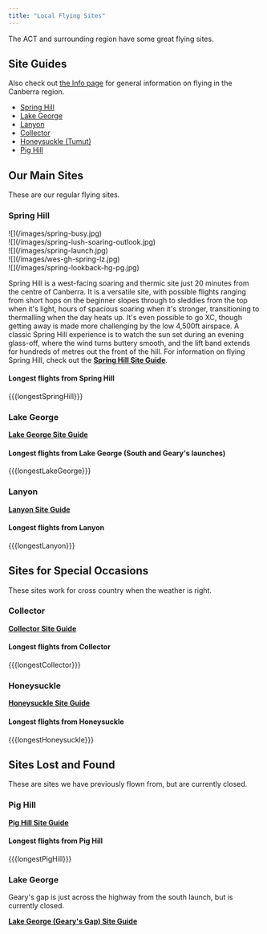 ```yaml
---
title: "Local Flying Sites"
---
```

The ACT and surrounding region have some great flying sites.

## Site Guides

Also check out [the Info page](../) for general information on flying in the Canberra region.

- [Spring Hill]
- [Lake George]
- [Lanyon]
- [Collector]
- [Honeysuckle (Tumut)]
- [Pig Hill]

## Our Main Sites

These are our regular flying sites.

### Spring Hill

<div class="grid">
<div class="grid-sizer"></div>
<div class="grid-item grid-item--height2">![](/images/spring-busy.jpg)</div>
<div class="grid-item">![](/images/spring-lush-soaring-outlook.jpg)</div>
<div class="grid-item">![](/images/spring-launch.jpg)</div>
<div class="grid-item">![](/images/wes-gh-spring-lz.jpg)</div>
<div class="grid-item">![](/images/spring-lookback-hg-pg.jpg)</div>
</div>

Spring Hill is a west-facing soaring and thermic site just 20 minutes from the centre of Canberra.
It is a versatile site, with possible flights ranging from short hops on the beginner slopes through to sleddies from the top when it's light, hours of spacious soaring when it's stronger, transitioning to thermalling when the day heats up.
It's even possible to go XC, though getting away is made more challenging by the low 4,500ft airspace.
A classic Spring Hill experience is to watch the sun set during an evening glass-off, where the wind turns buttery smooth, and the lift band extends for hundreds of metres out the front of the hill.
For information on flying Spring Hill, check out the  **[Spring Hill Site Guide](https://siteguide.org.au/Sites/Spring%20Hill.html)**.

#### Longest flights from Spring Hill
{{{longestSpringHill}}}

### Lake George

**[Lake George Site Guide](https://siteguide.org.au/Sites/Lake%20George%20(South%20Launch).html)** 

#### Longest flights from Lake George (South and Geary's launches)
{{{longestLakeGeorge}}}

### Lanyon

**[Lanyon Site Guide](https://siteguide.org.au/Sites/Lanyon.html)**

#### Longest flights from Lanyon
{{{longestLanyon}}}

## Sites for Special Occasions

These sites work for cross country when the weather is right.

### Collector

**[Collector Site Guide](https://siteguide.org.au/Sites/Lake%20George%20(Collector).html)**

#### Longest flights from Collector
{{{longestCollector}}}

### Honeysuckle

**[Honeysuckle Site Guide](https://siteguide.org.au/Sites/Honeysuckle.html)**

#### Longest flights from Honeysuckle
{{{longestHoneysuckle}}}

## Sites Lost and Found

These are sites we have previously flown from, but are currently closed.

### Pig Hill

**[Pig Hill Site Guide](https://siteguide.org.au/Sites/Pig%20Hill.html)**

#### Longest flights from Pig Hill
{{{longestPigHill}}}

### Lake George

Geary's gap is just across the highway from the south launch, but is currently closed.

**[Lake George (Geary's Gap) Site Guide](https://siteguide.org.au/Sites/Lake%20George%20(Geary's%20Gap).html)**

[Spring Hill]: https://siteguide.org.au/Sites/Spring%20Hill.html
[Lake George]: https://siteguide.org.au/Sites/Lake%20George%20(South%20Launch).html
[Lanyon]: https://siteguide.org.au/Sites/Lanyon.html
[Collector]: https://siteguide.org.au/Sites/Lake%20George%20(Collector).html
[Honeysuckle (Tumut)]: https://siteguide.org.au/Sites/Honeysuckle.html
[Pig Hill]: https://siteguide.org.au/Sites/Pig%20Hill.html
